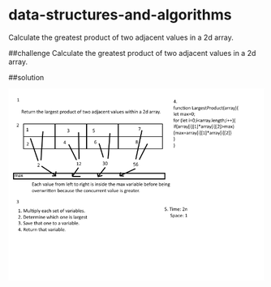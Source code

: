 # data-structures-and-algorithms
Calculate the greatest product of two adjacent values in a 2d array.

##challenge
Calculate the greatest product of two adjacent values in a 2d array.

##solution

![alt text](./assets/whiteboard03.png)
